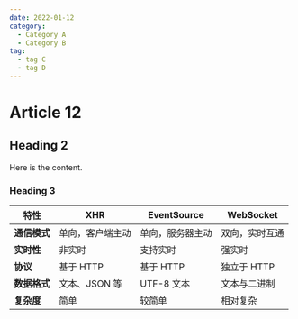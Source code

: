 ```yaml
---
date: 2022-01-12
category:
  - Category A
  - Category B
tag:
  - tag C
  - tag D
---
```


# Article 12

## Heading 2

Here is the content.

### Heading 3

| **特性**          | **XHR**           | **EventSource**    | **WebSocket**      |
|-------------------|-------------------|--------------------|--------------------|
| **通信模式**       | 单向，客户端主动   | 单向，服务器主动    | 双向，实时互通      |
| **实时性**         | 非实时            | 支持实时            | 强实时              |
| **协议**           | 基于 HTTP         | 基于 HTTP          | 独立于 HTTP        |
| **数据格式**       | 文本、JSON 等      | UTF-8 文本          | 文本与二进制        |
| **复杂度**         | 简单              | 较简单             | 相对复杂            |

